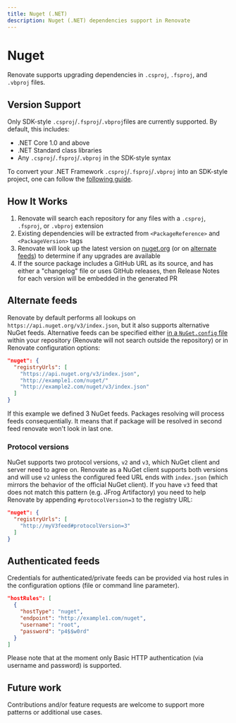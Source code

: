 ```yaml
---
title: Nuget (.NET)
description: Nuget (.NET) dependencies support in Renovate
---
```


# Nuget

Renovate supports upgrading dependencies in `.csproj`, `.fsproj`, and `.vbproj` files.

## Version Support

Only SDK-style `.csproj`/`.fsproj`/`.vbproj`files are currently supported. By default, this includes:

- .NET Core 1.0 and above
- .NET Standard class libraries
- Any `.csproj`/`.fsproj`/`.vbproj` in the SDK-style syntax

To convert your .NET Framework `.csproj`/`.fsproj`/`.vbproj` into an SDK-style project, one can follow the [following guide](https://natemcmaster.com/blog/2017/03/09/vs2015-to-vs2017-upgrade/).

## How It Works

1.  Renovate will search each repository for any files with a `.csproj`, `.fsproj`, or `.vbproj` extension
2.  Existing dependencies will be extracted from `<PackageReference>` and `<PackageVersion>` tags
3.  Renovate will look up the latest version on [nuget.org](https://nuget.org) (or on [alternate feeds](#Alternate%20feeds)) to determine if any upgrades are available
4.  If the source package includes a GitHub URL as its source, and has either a "changelog" file or uses GitHub releases, then Release Notes for each version will be embedded in the generated PR

## Alternate feeds

Renovate by default performs all lookups on `https://api.nuget.org/v3/index.json`, but it also supports alternative NuGet feeds.
Alternative feeds can be specified either [in a `NuGet.config` file](https://docs.microsoft.com/en-us/nuget/reference/nuget-config-file#package-source-sections) within your repository (Renovate will not search outside the repository) or in Renovate configuration options:

```json
"nuget": {
  "registryUrls": [
    "https://api.nuget.org/v3/index.json",
    "http://example1.com/nuget/"
    "http://example2.com/nuget/v3/index.json"
  ]
}
```

If this example we defined 3 NuGet feeds.
Packages resolving will process feeds consequentially.
It means that if package will be resolved in second feed renovate won't look in last one.

### Protocol versions

NuGet supports two protocol versions, `v2` and `v3`, which NuGet client and server need to agree on.
Renovate as a NuGet client supports both versions and will use `v2` unless the configured feed URL ends with `index.json` (which mirrors the behavior of the official NuGet client).
If you have `v3` feed that does not match this pattern (e.g. JFrog Artifactory) you need to help Renovate by appending `#protocolVersion=3` to the registry URL:

```json
"nuget": {
  "registryUrls": [
    "http://myV3feed#protocolVersion=3"
  ]
}
```

## Authenticated feeds

Credentials for authenticated/private feeds can be provided via host rules in the configuration options (file or command line parameter).

```json
"hostRules": [
  {
    "hostType": "nuget",
    "endpoint": "http://example1.com/nuget",
    "username": "root",
    "password": "p4$$w0rd"
  }
]
```

Please note that at the moment only Basic HTTP authentication (via username and password) is supported.

## Future work

Contributions and/or feature requests are welcome to support more patterns or additional use cases.
